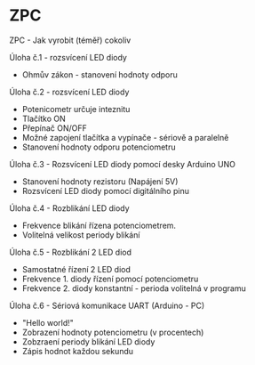 # ZPC
ZPC - Jak vyrobit (téměř) cokoliv

Úloha č.1 - rozsvícení LED diody
  * Ohmův zákon - stanovení hodnoty odporu

Úloha č.2 - rozsvícení LED diody
  * Potenicometr určuje inteznitu
  * Tlačítko ON
  * Přepínač ON/OFF
  * Možné zapojení tlačítka a vypínače - sériově a paralelně
  * Stanovení hodnoty odporu potenciometru

Úloha č.3 - Rozsvícení LED diody pomocí desky Arduino UNO
  * Stanovení hodnoty rezistoru (Napájení 5V)
  * Rozsvícení LED diody pomocí digitálního pinu

Úloha č.4 - Rozblikání LED diody
  * Frekvence blikání řízena potenciometrem.
  * Volitelná velikost periody blikání

Úloha č.5 - Rozblikání 2 LED diod
  * Samostatné řízení 2 LED diod
  * Frekvence 1. diody řízení pomocí potenciometru
  * Frekvence 2. diody konstantní - perioda volitelná v programu

Úloha č.6 - Sériová komunikace UART (Arduino - PC)
 * "Hello world!"
 * Zobrazení hodnoty potenciometru (v procentech)
 * Zobzraení periody blikání LED diody
 * Zápis hodnot každou sekundu
